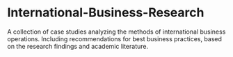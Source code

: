 # International-Business-Research
A collection of case studies analyzing the methods of international business operations. Including recommendations for best business practices, based on the research findings and academic literature.
